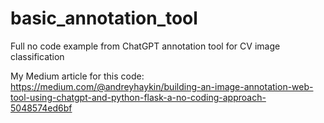# basic_annotation_tool
Full no code example from ChatGPT annotation tool for CV image classification

My Medium article for this code: https://medium.com/@andreyhaykin/building-an-image-annotation-web-tool-using-chatgpt-and-python-flask-a-no-coding-approach-5048574ed6bf
